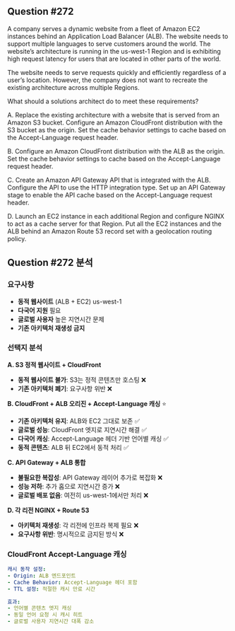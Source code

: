 ## Question #272
A company serves a dynamic website from a fleet of Amazon EC2 instances behind an Application Load Balancer (ALB). 
The website needs to support multiple languages to serve customers around the world. 
The website’s architecture is running in the us-west-1 Region and is exhibiting high request latency for users that are located in other parts of the world.

The website needs to serve requests quickly and efficiently regardless of a user’s location. 
However, the company does not want to recreate the existing architecture across multiple Regions.

What should a solutions architect do to meet these requirements?

A. Replace the existing architecture with a website that is served from an Amazon S3 bucket. Configure an Amazon CloudFront distribution with the S3 bucket as the origin. Set the cache behavior settings to cache based on the Accept-Language request header.

B. Configure an Amazon CloudFront distribution with the ALB as the origin. Set the cache behavior settings to cache based on the Accept-Language request header.

C. Create an Amazon API Gateway API that is integrated with the ALB. Configure the API to use the HTTP integration type. Set up an API Gateway stage to enable the API cache based on the Accept-Language request header.

D. Launch an EC2 instance in each additional Region and configure NGINX to act as a cache server for that Region. Put all the EC2 instances and the ALB behind an Amazon Route 53 record set with a geolocation routing policy.

## Question #272 분석

### 요구사항
- **동적 웹사이트** (ALB + EC2) us-west-1
- **다국어 지원** 필요
- **글로벌 사용자** 높은 지연시간 문제
- **기존 아키텍처 재생성 금지**

### 선택지 분석

**A. S3 정적 웹사이트 + CloudFront**
- **동적 웹사이트 불가**: S3는 정적 콘텐츠만 호스팅 ❌
- **기존 아키텍처 폐기**: 요구사항 위반 ❌

**B. CloudFront + ALB 오리진 + Accept-Language 캐싱** ⭐
- **기존 아키텍처 유지**: ALB와 EC2 그대로 보존 ✅
- **글로벌 성능**: CloudFront 엣지로 지연시간 해결 ✅
- **다국어 캐싱**: Accept-Language 헤더 기반 언어별 캐싱 ✅
- **동적 콘텐츠**: ALB 뒤 EC2에서 동적 처리 ✅

**C. API Gateway + ALB 통합**
- **불필요한 복잡성**: API Gateway 레이어 추가로 복잡화 ❌
- **성능 저하**: 추가 홉으로 지연시간 증가 ❌
- **글로벌 배포 없음**: 여전히 us-west-1에서만 처리 ❌

**D. 각 리전 NGINX + Route 53**
- **아키텍처 재생성**: 각 리전에 인프라 복제 필요 ❌
- **요구사항 위반**: 명시적으로 금지된 방식 ❌

### CloudFront Accept-Language 캐싱

```yaml
캐시 동작 설정:
- Origin: ALB 엔드포인트
- Cache Behavior: Accept-Language 헤더 포함
- TTL 설정: 적절한 캐시 만료 시간

효과:
- 언어별 콘텐츠 엣지 캐싱
- 동일 언어 요청 시 캐시 히트
- 글로벌 사용자 지연시간 대폭 감소
```
